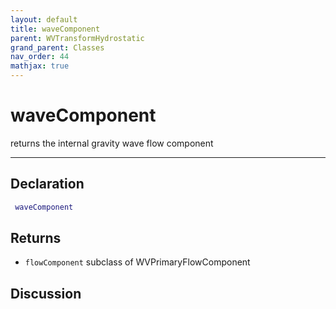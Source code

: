 ```yaml
---
layout: default
title: waveComponent
parent: WVTransformHydrostatic
grand_parent: Classes
nav_order: 44
mathjax: true
---
```


#  waveComponent

returns the internal gravity wave flow component


---

## Declaration
```matlab
 waveComponent
```
## Returns
+ `flowComponent`  subclass of WVPrimaryFlowComponent

## Discussion

        
